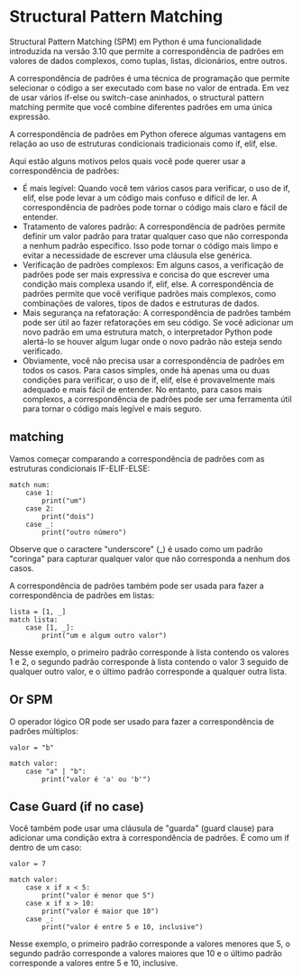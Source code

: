 # Structural Pattern Matching

Structural Pattern Matching (SPM) em Python é uma funcionalidade introduzida na versão 3.10 que permite a correspondência de padrões em valores de dados complexos, como tuplas, listas, dicionários, entre outros.

A correspondência de padrões é uma técnica de programação que permite selecionar o código a ser executado com base no valor de entrada. Em vez de usar vários if-else ou switch-case aninhados, o structural pattern matching permite que você combine diferentes padrões em uma única expressão.

A correspondência de padrões em Python oferece algumas vantagens em relação ao uso de estruturas condicionais tradicionais como if, elif, else.

Aqui estão alguns motivos pelos quais você pode querer usar a correspondência de padrões:

- É mais legível: Quando você tem vários casos para verificar, o uso de if, elif, else pode levar a um código mais confuso e difícil de ler. A correspondência de padrões pode tornar o código mais claro e fácil de entender.
- Tratamento de valores padrão: A correspondência de padrões permite definir um valor padrão para tratar qualquer caso que não corresponda a nenhum padrão específico. Isso pode tornar o código mais limpo e evitar a necessidade de escrever uma cláusula else genérica.
- Verificação de padrões complexos: Em alguns casos, a verificação de padrões pode ser mais expressiva e concisa do que escrever uma condição mais complexa usando if, elif, else. A correspondência de padrões permite que você verifique padrões mais complexos, como combinações de valores, tipos de dados e estruturas de dados.
- Mais segurança na refatoração: A correspondência de padrões também pode ser útil ao fazer refatorações em seu código. Se você adicionar um novo padrão em uma estrutura match, o interpretador Python pode alertá-lo se houver algum lugar onde o novo padrão não esteja sendo verificado.
- Obviamente, você não precisa usar a correspondência de padrões em todos os casos. Para casos simples, onde há apenas uma ou duas condições para verificar, o uso de if, elif, else é provavelmente mais adequado e mais fácil de entender. No entanto, para casos mais complexos, a correspondência de padrões pode ser uma ferramenta útil para tornar o código mais legível e mais seguro.

## matching

Vamos começar comparando a correspondência de padrões com as estruturas condicionais IF-ELIF-ELSE:

    match num:
        case 1:
            print("um")
        case 2:
            print("dois")
        case _:
            print("outro número")

Observe que o caractere "underscore" (_) é usado como um padrão "coringa" para capturar qualquer valor que não corresponda a nenhum dos casos.

A correspondência de padrões também pode ser usada para fazer a correspondência de padrões em listas:

    lista = [1, _]
    match lista:
        case [1, _]:
            print("um e algum outro valor")

Nesse exemplo, o primeiro padrão corresponde à lista contendo os valores 1 e 2, o segundo padrão corresponde à lista contendo o valor 3 seguido de qualquer outro valor, e o último padrão corresponde a qualquer outra lista.

## Or SPM

O operador lógico OR pode ser usado para fazer a correspondência de padrões múltiplos:

    valor = "b"

    match valor:
        case "a" | "b":
            print("valor é 'a' ou 'b'")

## Case Guard (if no case)

Você também pode usar uma cláusula de "guarda" (guard clause) para adicionar uma condição extra à correspondência de padrões. É como um if dentro de um caso:

    valor = 7

    match valor:
        case x if x < 5:
            print("valor é menor que 5")
        case x if x > 10:
            print("valor é maior que 10")
        case _:
            print("valor é entre 5 e 10, inclusive")

Nesse exemplo, o primeiro padrão corresponde a valores menores que 5, o segundo padrão corresponde a valores maiores que 10 e o último padrão corresponde a valores entre 5 e 10, inclusive.
